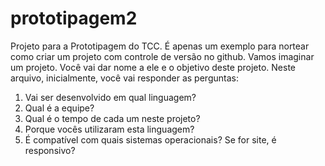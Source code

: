 # prototipagem2
Projeto para a Prototipagem do TCC. É apenas um exemplo para nortear como criar um projeto com controle de versão no github.
Vamos imaginar um projeto. Você vai dar nome a ele e o objetivo deste projeto.
Neste arquivo, inicialmente, você vai responder as perguntas:
1) Vai ser desenvolvido em qual linguagem?
2) Qual é a equipe?
3) Qual é o tempo de cada um neste projeto?
4) Porque vocês utilizaram esta linguagem?
5) É compatível com quais sistemas operacionais? 
Se for site, é responsivo?
